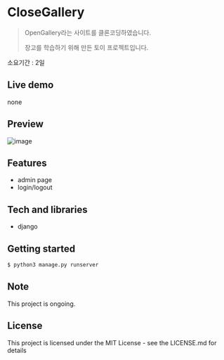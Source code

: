 # CloseGallery

> OpenGallery라는 사이트를 클론코딩하였습니다.
>
> 장고를 학습하기 위해 만든 토이 프로젝트입니다.

소요기간 : 2일

## Live demo

none

## Preview

![image](https://user-images.githubusercontent.com/72514247/127777622-87e382da-d31e-4fa7-a0f1-7f3c0cb574da.png)

## Features

- admin page
- login/logout

## Tech and libraries

- django

## Getting started

```bash
$ python3 manage.py runserver
```

## Note

This project is ongoing.

## License

This project is licensed under the MIT License - see the LICENSE.md for details
